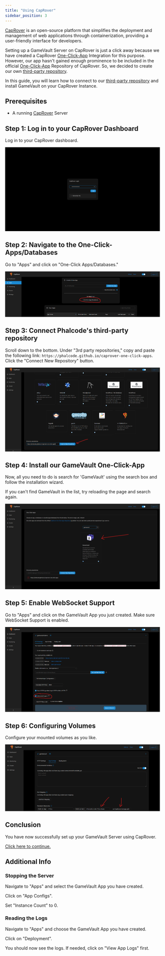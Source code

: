 ```yaml
---
title: "Using CapRover"
sidebar_position: 3
---
```


[CapRover](https://caprover.com) is an open-source platform that simplifies the deployment and management of web applications through containerization, providing a user-friendly interface for developers.

Setting up a GameVault Server on CapRover is just a click away because we have created a CapRover [One-Click-App](https://caprover.com/docs/one-click-apps.html) Integration for this purpose. However, our app hasn't gained enough prominence to be included in the official [One-Click-App](https://caprover.com/docs/one-click-apps.html) Repository of CapRover. So, we decided to create our own [third-party repository](https://github.com/Phalcode/caprover-one-click-apps).

In this guide, you will learn how to connect to our [third-party repository](https://github.com/Phalcode/caprover-one-click-apps) and install GameVault on your CapRover Instance.

## Prerequisites

- A running [CapRover](https://caprover.com) Server

## Step 1: Log in to your CapRover Dashboard

Log in to your CapRover dashboard.

![Step 1](/img/docs/setup/caprover/caprover1.png)

## Step 2: Navigate to the One-Click-Apps/Databases

Go to "Apps" and click on "One-Click Apps/Databases."

![Step 2](/img/docs/setup/caprover/caprover2.png)

## Step 3: Connect Phalcode's third-party repository

Scroll down to the bottom. Under "3rd party repositories," copy and paste the following link: `https://phalcode.github.io/caprover-one-click-apps`. Click the "Connect New Repository" button.

![Step 3](/img/docs/setup/caprover/caprover3.png)

## Step 4: Install our GameVault One-Click-App

Now, all you need to do is search for 'GameVault' using the search box and follow the installation wizard.

If you can't find GameVault in the list, try reloading the page and search again.

![Step 4](/img/docs/setup/caprover/caprover4.png)

## Step 5: Enable WebSocket Support

Go to "Apps" and click on the GameVault App you just created. Make sure WebSocket Support is enabled.

![Step 5](/img/docs/setup/caprover/caprover5.png)

## Step 6: Configuring Volumes

Configure your mounted volumes as you like.

![Step 6](/img/docs/setup/caprover/caprover6.png)

## Conclusion

You have now successfully set up your GameVault Server using CapRover.

[Click here to continue.](setup#what-next)

## Additional Info

### Stopping the Server

Navigate to "Apps" and select the GameVault App you have created.

Click on "App Configs".

Set "Instance Count" to 0.

### Reading the Logs

Navigate to "Apps" and choose the GameVault App you have created.

Click on "Deployment".

You should now see the logs. If needed, click on "View App Logs" first.
